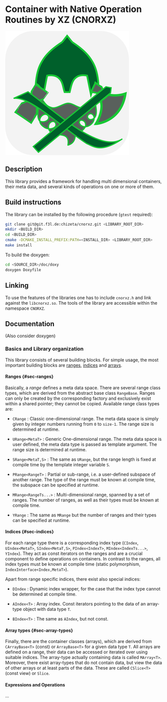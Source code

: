 # Container with Native Operation Routines by XZ (CNORXZ)

![Image](./cnorxz_logo.png)

## Description

This library provides a framework for handling multi dimensional containers, their meta data, and several kinds of operations on one or more of them.

## Build instructions

The library can be installed by the following procedure (`gtest` required):

```bash
git clone git@git.f3l.de:chizeta/cnorxz.git <LIBRARY_ROOT_DIR>
mkdir <BUILD_DIR>
cd <BUILD_DIR>
cmake -DCMAKE_INSTALL_PREFIX:PATH=<INSTALL_DIR> <LIBRARY_ROOT_DIR>
make install
```

To build the doxygen:

```bash
cd <SOURCE_DIR>/doc/doxy
doxygen Doxyfile
```

## Linking

To use the features of the libraries one has to include `cnorxz.h` and link against the `libcnorxz.so`.
The tools of the library are accessible within the namespace `CNORXZ`.

## Documentation

(Also consider doxygen)

### Basics and Library organization

This library consists of several building blocks. For simple usage, the most important building blocks are [ranges](#sec-ranges), [indices](#sec-indices) and [arrays](#sec-array-types).

#### Ranges {#sec-ranges}

Basically, a *range* defines a meta data space. There are several range class types, which are derived from the abstract base class `RangeBase`. Ranges can only be created by the corresponding factory and exclusively exist within a shared pointer; they cannot be copied. Available range class types are:

* `CRange` : Classic one-dimensional range. The meta data space is simply given by integer numbers running from `0` to `size-1`. The range size is determined at runtime.

* `URange<MetaT>` : Generic One-dimensional range. The meta data space is user defined, the meta data type is passed as template argument. The range size is determined at runtime.

* `SRange<MetaT,S>` : The same as `URange`, but the range length is fixed at compile time by the template integer variable `S`.

* `PRange<RangeT>` : Partial or sub-range, i.e. a user-defined subspace of another range. The type of the range must be known at compile time, the subspace can be specified at runtime.

* `MRange<RangeTs...>` : Multi-dimensional range, spanned by a set of ranges. The number of ranges, as well as their types must be known at compile time.

* `YRange` : The same as `MRange` but the number of ranges and their types can be specified at runtime.

#### Indices {#sec-indices}

For each range type there is a corresponding index type (`CIndex`, `UIndex<MetaT>`, `SIndex<MetaT,S>`, `PIndex<IndexT>`, `MIndex<IndexTs...>`, `YIndex`). They act as const iterators on the ranges and are a crucial component to define operations on containers. In contrast to the ranges, all index types must be known at compile time (static polymorphism, `IndexInterface<Index,MetaT>`). 

Apart from range specific indices, there exist also special indices:

* `DIndex` : Dynamic index wrapper, for the case that the index type cannot be determined at compile time.

* `AIndex<T>` : Array index. Const iterators pointing to the data of an array-type object with data type `T`.

* `BIndex<T>` : The same as `AIndex`, but not const.

#### Array types {#sec-array-types}

Finally, there are the container classes (arrays), which are derived from `CArrayBase<T>` (const) or `ArrayBase<T>` for a given data type `T`. All arrays are defined on a range, their data can be accessed or iterated over using suitable indices. The array-type actually containing data is called `MArray<T>`. Moreover, there exist array-types that do not contain data, but view the data of other arrays or at least parts of the data. These are called `CSlice<T>` (const view) or `Slice`.

#### Expressions and Operations

...

